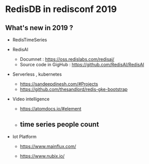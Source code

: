 # RedisDB in redisconf 2019
## What's new in 2019 ?
- RedisTimeSeries
- RedisAI
  - Documnet : https://oss.redislabs.com/redisai/
  - Source code in GigHub : https://github.com/RedisAI/RedisAI
- Serverless , kubernetes
  - https://sandeepdinesh.com/#Projects
  - https://github.com/thesandlord/redis-gke-bootstrap
  
- Video intelligence
  - https://atomdocs.io/#element
  - time series people count 
    - 
- Iot Platform
  - https://www.mainflux.com/
  
  
  - https://www.nubix.io/
  
  
